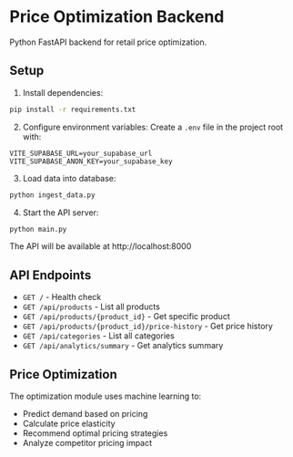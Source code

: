 # Price Optimization Backend

Python FastAPI backend for retail price optimization.

## Setup

1. Install dependencies:
```bash
pip install -r requirements.txt
```

2. Configure environment variables:
Create a `.env` file in the project root with:
```
VITE_SUPABASE_URL=your_supabase_url
VITE_SUPABASE_ANON_KEY=your_supabase_key
```

3. Load data into database:
```bash
python ingest_data.py
```

4. Start the API server:
```bash
python main.py
```

The API will be available at http://localhost:8000

## API Endpoints

- `GET /` - Health check
- `GET /api/products` - List all products
- `GET /api/products/{product_id}` - Get specific product
- `GET /api/products/{product_id}/price-history` - Get price history
- `GET /api/categories` - List all categories
- `GET /api/analytics/summary` - Get analytics summary

## Price Optimization

The optimization module uses machine learning to:
- Predict demand based on pricing
- Calculate price elasticity
- Recommend optimal pricing strategies
- Analyze competitor pricing impact
